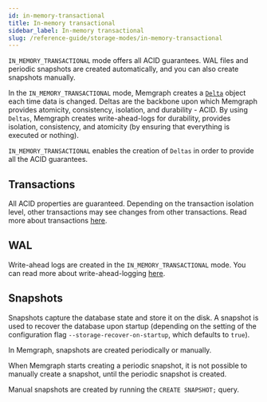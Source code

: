 ```yaml
---
id: in-memory-transactional
title: In-memory transactional
sidebar_label: In-memory transactional
slug: /reference-guide/storage-modes/in-memory-transactional
---
```


`IN_MEMORY_TRANSACTIONAL` mode offers all ACID guarantees.  WAL files and periodic snapshots are created automatically, and you can also create snapshots manually. 

In the `IN_MEMORY_TRANSACTIONAL` mode, Memgraph creates a [`Delta`](/under-the-hood/storage.md#delta-memory-layout) object each time data is changed. Deltas are the backbone upon which 
Memgraph provides atomicity, consistency, isolation, and durability - ACID. By using `Deltas`, Memgraph creates write-ahead-logs for durability, provides isolation, consistency, and atomicity (by ensuring that everything is executed or nothing). 

`IN_MEMORY_TRANSACTIONAL` enables the creation of `Deltas` in order to provide all the ACID guarantees.


## Transactions

All ACID properties are guaranteed. Depending on the transaction isolation level, other transactions may see changes from other transactions. Read more about transactions [here](/reference-guide/transactions.md).

## WAL

Write-ahead logs are created in the `IN_MEMORY_TRANSACTIONAL` mode. You can read more about write-ahead-logging [here](/reference-guide/backup.md#write-ahead-logging).


## Snapshots

Snapshots capture the database state and store it on the disk. A snapshot is used to recover the database upon startup (depending on the setting of the configuration flag `--storage-recover-on-startup`, which defaults to `true`).

In Memgraph, snapshots are created periodically or manually. 

When Memgraph starts creating a periodic snapshot, it is not possible to manually create a snapshot, until the periodic snapshot is created.

Manual snapshots are created by running the `CREATE SNAPSHOT;` query. 
